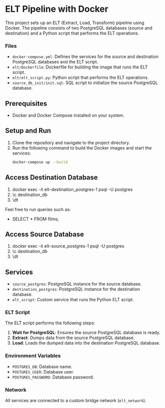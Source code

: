 # ELT Pipeline with Docker

This project sets up an ELT (Extract, Load, Transform) pipeline using Docker. The pipeline consists of two PostgreSQL databases (source and destination) and a Python script that performs the ELT operations.

### Files

- `docker-compose.yml`: Defines the services for the source and destination PostgreSQL databases and the ELT script.
- `elt/Dockerfile`: Dockerfile for building the image that runs the ELT script.
- `elt/elt_script.py`: Python script that performs the ELT operations.
- `source_db_init/init.sql`: SQL script to initialize the source PostgreSQL database.

## Prerequisites

- Docker and Docker Compose installed on your system.

## Setup and Run

1. Clone the repository and navigate to the project directory.
2. Run the following command to build the Docker images and start the services:
   ```sh
   docker-compose up --build
   ```

## Access Destination Database

1. docker exec -it elt-destination_postgres-1 psql -U postgres
2. \c destination_db
3. \dt

Feel free to run queries such as:

- SELECT \* FROM films;

## Access Source Database

1. docker exec -it elt-source_postgres-1 psql -U postgres
2. \c destination_db
3. \dt

## Services

- `source_postgres`: PostgreSQL instance for the source database.
- `destination_postgres`: PostgreSQL instance for the destination database.
- `elt_script`: Custom service that runs the Python ELT script.

### ELT Script

The ELT script performs the following steps:

1. **Wait for PostgreSQL**: Ensures the source PostgreSQL database is ready.
2. **Extract**: Dumps data from the source PostgreSQL database.
3. **Load**: Loads the dumped data into the destination PostgreSQL database.

### Environment Variables

- `POSTGRES_DB`: Database name.
- `POSTGRES_USER`: Database user.
- `POSTGRES_PASSWORD`: Database password.

### Network

All services are connected to a custom bridge network (`elt_network`).
